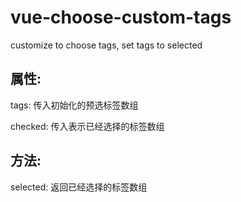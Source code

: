 # vue-choose-custom-tags
customize to choose tags, set tags to selected

## 属性:
tags:
  传入初始化的预选标签数组
  
checked:
  传入表示已经选择的标签数组
  
## 方法:
selected:
  返回已经选择的标签数组
